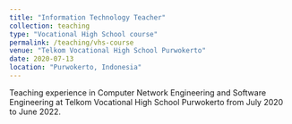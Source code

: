 ```yaml
---
title: "Information Technology Teacher"
collection: teaching
type: "Vocational High School course"
permalink: /teaching/vhs-course
venue: "Telkom Vocational High School Purwokerto"
date: 2020-07-13
location: "Purwokerto, Indonesia"
---
```


Teaching experience in Computer Network Engineering and Software Engineering at Telkom Vocational High School Purwokerto from July 2020 to June 2022.
